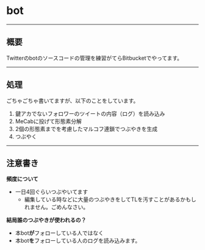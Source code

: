 # bot 

---

## 概要
Twitterのbotのソースコードの管理を練習がてらBitbucketでやってます。

---

## 処理
ごちゃごちゃ書いてますが、以下のことをしています。

   1. 鍵アカでないフォロワーのツイートの内容（ログ）を読み込み
   2. MeCabに投げて形態素分解
   3. 2個の形態素までを考慮したマルコフ連鎖でつぶやきを生成
   4. つぶやく    

---

## 注意書き
**頻度について**

* 一日4回ぐらいつぶやいてます
  * 編集している時などに大量のつぶやきをしてTLを汚すことがあるかもしれません。ごめんなさい。   

**結局誰のつぶやきが使われるの？**

  * 本bot**が**フォローしている人ではなく
  * 本bot**を**フォローしている人のログを読み込みます。    

